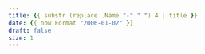 ```yaml
---
title: {{ substr (replace .Name "-" " ") 4 | title }}
date: {{ now.Format "2006-01-02" }}
draft: false
size: 1
---
```


